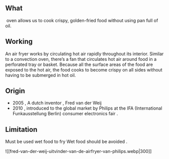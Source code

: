 ## What 
 oven allows us to cook crispy, golden-fried food without using pan full of oil.

## Working
An air fryer works by circulating hot air rapidly throughout its interior. Similar to a convection oven, there’s a fan that circulates hot air around food in a perforated tray or basket. Because all the surface areas of the food are exposed to the hot air, the food cooks to become crispy on all sides without having to be submerged in hot oil.
## Origin
- 2005 , A dutch inventor , Fred van der Weij
- 2010 ,  introduced to the global market by Philips at the IFA (International Funkausstellung Berlin) consumer electronics fair .

## Limitation
Must be used wet food to fry
Wet food should be avoided .








![[fred-van-der-weij-uitvinder-van-de-airfryer-van-philips.webp|300]]
